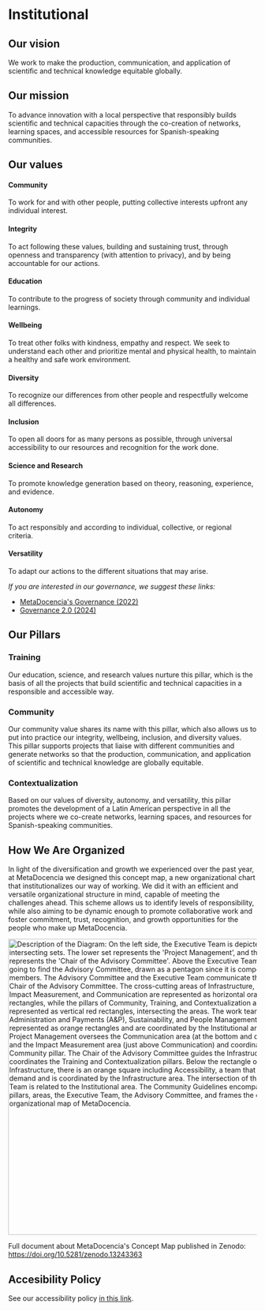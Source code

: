# Institutional

## Our vision 

We work to make the production, communication, and application of scientific and technical knowledge equitable globally. 

## Our mission

To advance innovation with a local perspective that responsibly builds scientific and technical capacities through the co-creation of networks, learning spaces, and accessible resources for Spanish-speaking communities.

## Our values

#### Community
To work for and with other people, putting collective interests upfront any individual interest.

#### Integrity
To act following these values, building and sustaining trust, through openness and transparency (with attention to privacy), and by being accountable for our actions.

#### Education
To contribute to the progress of society through community and individual learnings.

#### Wellbeing
To treat other folks with kindness, empathy and respect. We seek to understand each other and prioritize mental and physical health, to maintain a healthy and safe work environment.

#### Diversity
To recognize our differences from other people and respectfully welcome all differences.

#### Inclusion
To open all doors for as many persons as possible, through universal accessibility to our resources and recognition for the work done.

#### Science and Research
To promote knowledge generation based on theory, reasoning, experience, and evidence.

#### Autonomy
To act responsibly and according to individual, collective, or regional criteria.

#### Versatility
To adapt our actions to the different situations that may arise.

*If you are interested in our governance, we suggest these links:*
- [MetaDocencia's Governance (2022)](https://zenodo.org/records/7399003)
- [Governance 2.0 (2024)](https://zenodo.org/records/12522913)

## Our Pillars
### Training
Our education, science, and research values nurture this pillar, which is the basis of all the projects that build scientific and technical capacities in a responsible and accessible way.

### Community
Our community value shares its name with this pillar, which also allows us to put into practice our integrity, wellbeing, inclusion, and diversity values. This pillar supports projects that liaise with different communities and generate networks so that the production, communication, and application of scientific and technical knowledge are globally equitable.

### Contextualization
Based on our values of diversity, autonomy, and versatility, this pillar promotes the development of a Latin American perspective in all the projects where we co-create networks, learning spaces, and resources for Spanish-speaking communities.

## How We Are Organized
In light of the diversification and growth we experienced over the past year, at MetaDocencia we designed this concept map, a new organizational chart that institutionalizes our way of working. We did it with an efficient and versatile organizational structure in mind, capable of meeting the challenges ahead. This scheme allows us to identify levels of responsibility, while also aiming to be dynamic enough to promote collaborative work and foster commitment, trust, recognition, and growth opportunities for the people who make up MetaDocencia.

<img src="https://www.metadocencia.org/img/MD-organization2024.jpg" alt="Description of the Diagram: On the left side, the Executive Team is depicted by two intersecting sets. The lower set represents the 'Project Management’, and the upper one represents the 'Chair of the Advisory Committee'. Above the Executive Team, you are going to find the Advisory Committee, drawn as a pentagon since it is composed of 5 members. The Advisory Committee and the Executive Team communicate through the Chair of the Advisory Committee. The cross-cutting areas of Infrastructure, Institutional, Impact Measurement, and Communication are represented as horizontal orange rectangles, while the pillars of Community, Training, and Contextualization are represented as vertical red rectangles, intersecting the areas. The work teams Administration and Payments (A&P), Sustainability, and People Management (PM) are represented as orange rectangles and are coordinated by the Institutional area. The Project Management oversees the Communication area (at the bottom and outermost) and the Impact Measurement area (just above Communication) and coordinates the Community pillar. The Chair of the Advisory Committee guides the Infrastructure and coordinates the Training and Contextualization pillars. Below the rectangle of Infrastructure, there is an orange square including Accessibility, a team that works on demand and is coordinated by the Infrastructure area. The intersection of the Executive Team is related to the Institutional area. The Community Guidelines encompasses the pillars, areas, the Executive Team, the Advisory Committee, and frames the entire organizational map of MetaDocencia." width="600px"/>

Full document about MetaDocencia's Concept Map published in Zenodo: https://doi.org/10.5281/zenodo.13243363

## Accesibility Policy

See our accessibility policy [in this link](https://www.metadocencia.org/en/politica_accesibilidad/).
